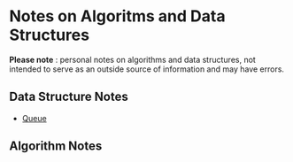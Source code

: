 # Notes on Algoritms and Data Structures

**Please note** : personal notes on algorithms and data structures, not intended to serve as an outside source of information and may have errors.

## Data Structure Notes
* [Queue](https://hannahlivnat.github.io/algonotes/data-structure-notes/queue)

## Algorithm Notes
